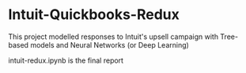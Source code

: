 # Intuit-Quickbooks-Redux

This project modelled responses to Intuit's upsell campaign
with Tree-based models and Neural Networks (or Deep Learning)

intuit-redux.ipynb is the final report
